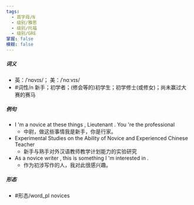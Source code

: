 ```yaml
---
tags:
  - 首字母/N
  - 级别/雅思
  - 级别/托福
  - 级别/GRE
掌握: false
模糊: false
---
```

##### 词义
- 英：/ˈnɒvɪs/； 美：/ˈnɑːvɪs/
- #词性/n  新手；初学者；(修会等的)初学生；初学修士(或修女)；尚未赢过大赛的赛马
##### 例句
- I 'm a novice at these things , Lieutenant . You 're the professional
	- 中尉，做这些事情我是新手，你是行家。
- Experimental Studies on the Ability of Novice and Experienced Chinese Teacher
	- 新手与熟手对外汉语教师教学计划能力的实验研究
- As a novice writer , this is something I 'm interested in .
	- 作为初涉写作的人，我对此很感兴趣。
##### 形态
- #形态/word_pl novices
